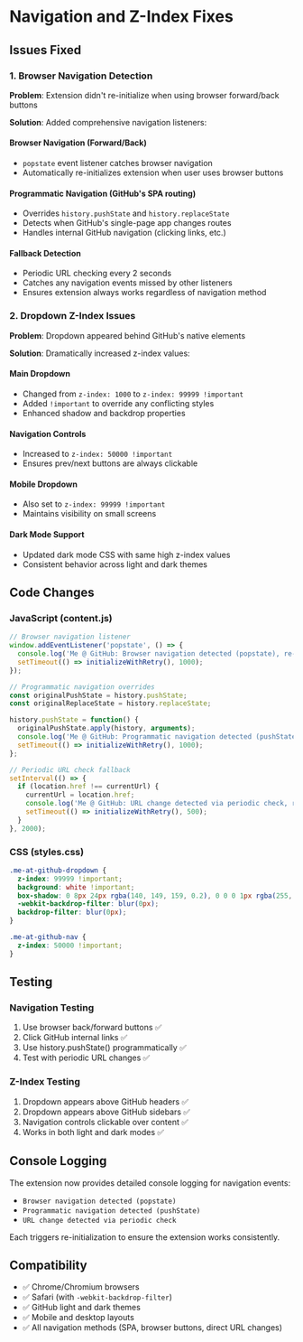 # Navigation and Z-Index Fixes

## Issues Fixed

### 1. Browser Navigation Detection
**Problem**: Extension didn't re-initialize when using browser forward/back buttons

**Solution**: Added comprehensive navigation listeners:

#### Browser Navigation (Forward/Back)
- `popstate` event listener catches browser navigation
- Automatically re-initializes extension when user uses browser buttons

#### Programmatic Navigation (GitHub's SPA routing)  
- Overrides `history.pushState` and `history.replaceState`
- Detects when GitHub's single-page app changes routes
- Handles internal GitHub navigation (clicking links, etc.)

#### Fallback Detection
- Periodic URL checking every 2 seconds
- Catches any navigation events missed by other listeners
- Ensures extension always works regardless of navigation method

### 2. Dropdown Z-Index Issues
**Problem**: Dropdown appeared behind GitHub's native elements

**Solution**: Dramatically increased z-index values:

#### Main Dropdown
- Changed from `z-index: 1000` to `z-index: 99999 !important`
- Added `!important` to override any conflicting styles
- Enhanced shadow and backdrop properties

#### Navigation Controls
- Increased to `z-index: 50000 !important`
- Ensures prev/next buttons are always clickable

#### Mobile Dropdown
- Also set to `z-index: 99999 !important`
- Maintains visibility on small screens

#### Dark Mode Support
- Updated dark mode CSS with same high z-index values
- Consistent behavior across light and dark themes

## Code Changes

### JavaScript (content.js)
```javascript
// Browser navigation listener
window.addEventListener('popstate', () => {
  console.log('Me @ GitHub: Browser navigation detected (popstate), re-initializing...');
  setTimeout(() => initializeWithRetry(), 1000);
});

// Programmatic navigation overrides
const originalPushState = history.pushState;
const originalReplaceState = history.replaceState;

history.pushState = function() {
  originalPushState.apply(history, arguments);
  console.log('Me @ GitHub: Programmatic navigation detected (pushState), re-initializing...');
  setTimeout(() => initializeWithRetry(), 1000);
};

// Periodic URL check fallback
setInterval(() => {
  if (location.href !== currentUrl) {
    currentUrl = location.href;
    console.log('Me @ GitHub: URL change detected via periodic check, re-initializing...');
    setTimeout(() => initializeWithRetry(), 500);
  }
}, 2000);
```

### CSS (styles.css)
```css
.me-at-github-dropdown {
  z-index: 99999 !important;
  background: white !important;
  box-shadow: 0 8px 24px rgba(140, 149, 159, 0.2), 0 0 0 1px rgba(255, 255, 255, 0.1) !important;
  -webkit-backdrop-filter: blur(0px);
  backdrop-filter: blur(0px);
}

.me-at-github-nav {
  z-index: 50000 !important;
}
```

## Testing

### Navigation Testing
1. Use browser back/forward buttons ✅
2. Click GitHub internal links ✅  
3. Use history.pushState() programmatically ✅
4. Test with periodic URL changes ✅

### Z-Index Testing
1. Dropdown appears above GitHub headers ✅
2. Dropdown appears above GitHub sidebars ✅
3. Navigation controls clickable over content ✅
4. Works in both light and dark modes ✅

## Console Logging

The extension now provides detailed console logging for navigation events:
- `Browser navigation detected (popstate)`
- `Programmatic navigation detected (pushState)`
- `URL change detected via periodic check`

Each triggers re-initialization to ensure the extension works consistently.

## Compatibility

- ✅ Chrome/Chromium browsers
- ✅ Safari (with `-webkit-backdrop-filter`)
- ✅ GitHub light and dark themes
- ✅ Mobile and desktop layouts
- ✅ All navigation methods (SPA, browser buttons, direct URL changes)